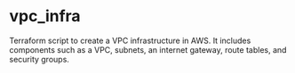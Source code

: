 # vpc_infra
Terraform script to create a VPC infrastructure in AWS. It includes components such as a VPC, subnets, an internet gateway, route tables, and security groups.
